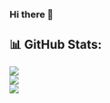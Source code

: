 ### Hi there 👋

## 📊 GitHub Stats:

![](https://github-readme-stats.vercel.app/api?username=Karamarora20&theme=dark&hide_border=false&include_all_commits=all&count_private=false)<br/>
![](https://github-readme-streak-stats.herokuapp.com/?user=Karamarora20&theme=dark&hide_border=false)<br/>
![](https://github-readme-stats.vercel.app/api/top-langs/?username=Karamarora20&theme=dark&hide_border=false&include_all_commits=true&count_private=false&layout=compact)
